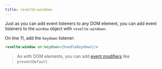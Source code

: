 ```yaml
---
title: <svelte:window>
---
```


Just as you can add event listeners to any DOM element, you can add event listeners to the `window` object with `<svelte:window>`.

On line 11, add the `keydown` listener:

```html
<svelte:window on:keydown={handleKeydown}/>
```

> As with DOM elements, you can add [event modifiers](/tutorial/event-modifiers) like `preventDefault`.
